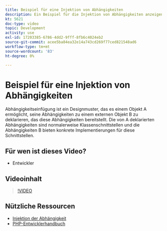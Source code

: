 ```yaml
---
title: Beispiel für eine Injektion von Abhängigkeiten
description: Ein Beispiel für die Injektion von Abhängigkeiten anzeigen.
kt: 5621
doc-type: video
topic: Development
activity: use
exl-id: 17203385-6786-4dd2-9fff-8fb6c4024eb2
source-git-commit: acee5ba84ea32e14a743cd269f77ced821548ad6
workflow-type: tm+mt
source-wordcount: '83'
ht-degree: 0%

---
```


# Beispiel für eine Injektion von Abhängigkeiten

Abhängigkeitseinfügung ist ein Designmuster, das es einem Objekt A ermöglicht, seine Abhängigkeiten zu einem externen Objekt B zu deklarieren, das diese Abhängigkeiten bereitstellt. Die von A deklarierten Abhängigkeiten sind normalerweise Klassenschnittstellen und die Abhängigkeiten B bieten konkrete Implementierungen für diese Schnittstellen.

## Für wen ist dieses Video?

- Entwickler

## Videoinhalt

>[!VIDEO](https://video.tv.adobe.com/v/35799?quality=12&learn=on)

## Nützliche Ressourcen

- [Injektion der Abhängigkeit](https://devdocs.magento.com/guides/v2.4/extension-dev-guide/depend-inj.html)
- [PHP-Entwicklerhandbuch](https://devdocs.magento.com/guides/v2.4/extension-dev-guide/bk-extension-dev-guide.html)
